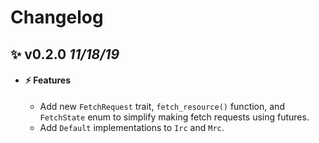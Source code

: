 # Changelog

<!-- START TEMPLATE

## ✨ **VERSION** *(DATE)*

- #### ⚡️ Features
  - Sample
- #### 🛠 Fixes
  - Sample
- #### 🚨 Breaking changes
  - Sample

END TEMPLATE-->

## ✨ **v0.2.0** *11/18/19*
- #### ⚡️ Features
  - Add new `FetchRequest` trait, `fetch_resource()` function, and `FetchState` enum 
  to simplify making fetch requests using futures.
  - Add `Default` implementations to `Irc` and `Mrc`.
